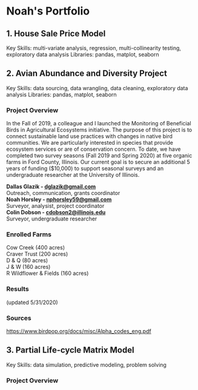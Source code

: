 # Noah's Portfolio

## 1. House Sale Price Model
Key Skills: multi-variate analysis, regression, multi-collinearity testing, exploratory data analysis
Libraries: pandas, matplot, seaborn

## 2. Avian Abundance and Diversity Project 
Key Skills: data sourcing, data wrangling, data cleaning, exploratory data analysis
Libraries: pandas, matplot, seaborn

### Project Overview
In the Fall of 2019, a colleague and I launched the Monitoring of Beneficial Birds in Agricultural Ecosystems initiative. The purpose of this project is to connect sustainable land use practices with changes in native bird communities. We are particularly interested in species that provide ecosystem services or are of conservation concern. To date, we have completed two survey seasons (Fall 2019 and Spring 2020) at five organic farms in Ford County, Illinois. Our current goal is to secure an additional 5 years of funding ($10,000) to support seasonal surveys and an undergraduate researcher at the University of Illinois.

**Dallas Glazik - dglazik@gmail.com**<br />
Outreach, communication, grants coordinator<br />
**Noah Horsley - nphorsley59@gmail.com**<br />
Surveyor, analysist, project coordinator<br />
**Colin Dobson - cdobson2@illinois.edu**<br />
Surveyor, undergraduate researcher

### Enrolled Farms
Cow Creek (400 acres)<br />
Craver Trust (200 acres)<br />
D & Q (80 acres)<br />
J & W (160 acres)<br />
R Wildflower & Fields (160 acres)

### Results 
(updated 5/31/2020)

### Sources
https://www.birdpop.org/docs/misc/Alpha_codes_eng.pdf

## 3. Partial Life-cycle Matrix Model
Key Skills: data simulation, predictive modeling, problem solving

### Project Overview
